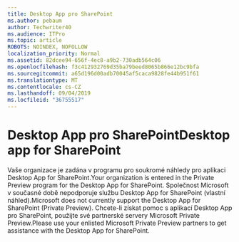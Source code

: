 ```yaml
---
title: Desktop App pro SharePoint
ms.author: pebaum
author: Techwriter40
ms.audience: ITPro
ms.topic: article
ROBOTS: NOINDEX, NOFOLLOW
localization_priority: Normal
ms.assetid: 82dcee94-656f-4ec8-a9b2-730adb564c06
ms.openlocfilehash: f3c412932769d35ba79beed8065b866e12bc9bfa
ms.sourcegitcommit: a65d196d00adb70045af5caca9828fe44b951f61
ms.translationtype: MT
ms.contentlocale: cs-CZ
ms.lasthandoff: 09/04/2019
ms.locfileid: "36755517"
---
```

# <a name="desktop-app-for-sharepoint"></a><span data-ttu-id="e32ea-102">Desktop App pro SharePoint</span><span class="sxs-lookup"><span data-stu-id="e32ea-102">Desktop app for SharePoint</span></span>

<span data-ttu-id="e32ea-103">Vaše organizace je zadána v programu pro soukromé náhledy pro aplikaci Desktop App for SharePoint.</span><span class="sxs-lookup"><span data-stu-id="e32ea-103">Your organization is entered in the Private Preview program for the Desktop App for SharePoint.</span></span> <span data-ttu-id="e32ea-104">Společnost Microsoft v současné době nepodporuje službu Desktop App for SharePoint (vlastní náhled).</span><span class="sxs-lookup"><span data-stu-id="e32ea-104">Microsoft does not currently support the Desktop App for SharePoint (Private Preview).</span></span> <span data-ttu-id="e32ea-105">Chcete-li získat pomoc s aplikací Desktop App pro SharePoint, použijte své partnerské servery Microsoft Private Preview.</span><span class="sxs-lookup"><span data-stu-id="e32ea-105">Please use your enlisted Microsoft Private Preview partners to get assistance with the Desktop App for SharePoint.</span></span>

